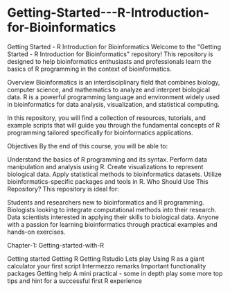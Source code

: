 # Getting-Started---R-Introduction-for-Bioinformatics
Getting Started - R Introduction for Bioinformatics
Welcome to the "Getting Started - R Introduction for Bioinformatics" repository! This repository is designed to help bioinformatics enthusiasts and professionals learn the basics of R programming in the context of bioinformatics.

Overview
Bioinformatics is an interdisciplinary field that combines biology, computer science, and mathematics to analyze and interpret biological data. R is a powerful programming language and environment widely used in bioinformatics for data analysis, visualization, and statistical computing.

In this repository, you will find a collection of resources, tutorials, and example scripts that will guide you through the fundamental concepts of R programming tailored specifically for bioinformatics applications.

Objectives
By the end of this course, you will be able to:

Understand the basics of R programming and its syntax.
Perform data manipulation and analysis using R.
Create visualizations to represent biological data.
Apply statistical methods to bioinformatics datasets.
Utilize bioinformatics-specific packages and tools in R.
Who Should Use This Repository?
This repository is ideal for:

Students and researchers new to bioinformatics and R programming.
Biologists looking to integrate computational methods into their research.
Data scientists interested in applying their skills to biological data.
Anyone with a passion for learning bioinformatics through practical examples and hands-on exercises.

Chapter-1: Getting-started-with-R

Getting started
Getting R
Getting Rstudio
Lets play
Using R as a giant calculator
your first script
Intermezzo remarks
Important functionality packages
Getting help
A mini practical - some in depth play
some more top tips and hint for a successful first R experience
